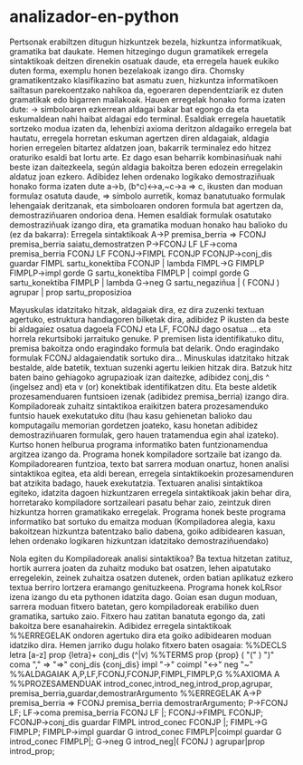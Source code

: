 # analizador-en-python
Pertsonak erabiltzen ditugun hizkuntzek bezela, hizkuntza informatikuak, gramatika bat daukate. Hemen hitzegingo dugun gramatikek erregela sintaktikoak deitzen direnekin osatuak daude, eta erregela hauek eukiko duten forma, exemplu honen bezelakoak izango dira. 
Chomsky gramatikentzako klasifikazino bat asmatu zuen, hizkuntza informatikoen sailtasun parekoentzako nahikoa da, egoeraren dependentziarik ez duten gramatikak edo bigarren mailakoak. Hauen erregelak honako forma izaten dute: -> simboloaren ezkerrean aldagai bakar bat egongo da eta eskumaldean nahi haibat aldagai edo terminal. Esaldiak erregela hauetatik sortzeko modua izaten da, lehenbizi axioma deritzon aldagaiko erregela bat hautatu, erregela horretan eskuman agertzen diren aldagaiak, aldagia horien erregelen bitartez aldatzen joan, bakarrik terminalez edo hitzez oraturiko esaldi bat lortu arte. Ez dago esan beharrik kombinasiñuak nahi beste izan daitezkeela, según aldagia bakoitza beren edozein erregelakin aldatuz joan ezkero.
Adibidez lehen ordenako logikako demostraziñuak honako forma izaten dute a->b, (b^c)<->a,~c->a => c, ikusten dan moduan formulaz osatuta daude, => símbolo aurretik, komaz banatutuako formulak lehengaiak deritzanak, eta simboloaren ondoren formula bat agertzen da, demostraziñuaren ondorioa dena. Hemen esaldiak formulak osatutako demostraziñuak izango dira, eta gramatika moduan honako hau balioko du (ez da bakarra):
Erregela sintaktikoak
A->P premisa_berria => FCONJ premisa_berria saiatu_demostratzen
P->FCONJ LF
LF->coma premisa_berria FCONJ LF
FCONJ->FIMPL FCONJP
FCONJP->conj_dis guardar FIMPL sartu_konektiba FCONJP | lambda
FIMPL->G FIMPLP
FIMPLP->impl gorde G sartu_konektiba FIMPLP | coimpl gorde G sartu_konektiba FIMPLP | lambda
G->neg G sartu_negaziñua | ( FCONJ ) agrupar | prop sartu_proposizioa

Mayuskulas idatzitako hitzak, aldagaiak dira, ez dira zuzenki textuan agertuko, estruktura handiagoren bilketak dira, adibidez P ikusten da beste bi aldagaiez osatua dagoela FCONJ eta LF, FCONJ dago osatua … eta horrela rekurtsiboki jarraituko genuke. P premisen lista identifikatuko ditu, premisa bakoitza ondo eragindako formula bat delarik. Ondo eragindako formulak FCONJ aldagaiendatik sortuko dira…
Minuskulas idatzitako hitzak bestalde, alde batetik, textuan suzenki agertu leikien hitzak dira. Batzuk hitz baten baino gehiagoko agrupazioak izan daitezke, adibidez conj_dis ^ (ingelsez and) eta v (or) konektibak identifikatzen ditu. Eta beste aldetik prozesamenduaren funtsioen izenak (adibidez premisa_berria) izango dira. Kompiladoreak zuhaitz sintaktikoa eraikitzen batera prozesamenduko funtsio hauek exekutatuko ditu (hau kasu gehienetan balioko dau komputagailu memorian gordetzen joateko, kasu honetan adibidez demostraziñuaren formulak, gero hauen tratamendua egin ahal izateko).
Kurtso honen helburua programa informatiko baten funtzionamendua argitzea izango da.
Programa honek kompiladore sortzaile bat izango da. Kompiladorearen funtzioa, texto bat sarrera moduan onartuz, honen analisi sintaktikoa egitea, eta aldi berean, erregela sintaktikoekin prozesamenduren bat atzikita badago, hauek exekutatzia. Textuaren analisi sintaktikoa egiteko, idatzita dagoen hizkuntzaren erregela sintaktikoak jakin behar dira, horretarako kompiladore sortzaileari pasatu behar zaio, zeintzuk diren hizkuntza horren gramatikako erregelak. Programa honek beste programa informatiko bat sortuko du emaitza moduan (Kompiladorea alegia, kaxu bakoitzean hizkuntza batentzako balio dabena, goiko adibidearen kasuan, lehen ordenako logikaren hizkuntzan idatzitako demostraziñuendako)

Nola egiten du Kompiladoreak analisi sintaktikoa? Ba textua hitzetan zatituz, hortik aurrera joaten da zuhaitz moduko bat osatzen, lehen aipatutako erregelekin, zeinek zuhaitza osatzen dutenek, orden batian aplikatuz ezkero textua berriro lortzera eramango genituzkeena.
Programa honek koLRsor izena izango du eta pythonen idatzita dago. Goian esan dugun moduan, sarrera moduan fitxero batetan, gero kompiladoreak erabiliko duen gramatika, sartuko zaio. Fitxero hau zatitan banatuta egongo da, zati bakoitza bere esanahairekin. Adibidez erregela sintaktikoak %%ERREGELAK ondoren agertuko dira eta goiko adibidearen moduan idatziko dira. Hemen jarriko dugu holako fitxero baten osagaia:
%%DECLS
letra [a-z]
prop {letra}+
conj_dis (\^|v)
%%TERMS
prop {prop}
( "("
) ")"
coma ","
=> "=>"
conj_dis {conj_dis}
impl "->"
coimpl "<->"
neg "~"
%%ALDAGAIAK
A,P,LF,FCONJ,FCONJP,FIMPL,FIMPLP,G
%%AXIOMA
A
%%PROZESAMENDUAK
introd_conec,introd_neg,introd_prop,agrupar, premisa_berria,guardar,demostrarArgumento
%%ERREGELAK
A->P premisa_berria => FCONJ premisa_berria demostrarArgumento;
P->FCONJ LF;
LF->coma premisa_berria FCONJ LF |;
FCONJ->FIMPL FCONJP;
FCONJP->conj_dis guardar FIMPL introd_conec FCONJP |;
FIMPL->G FIMPLP;
FIMPLP->impl guardar G introd_conec FIMPLP|coimpl guardar G introd_conec FIMPLP|;
G->neg G introd_neg|( FCONJ ) agrupar|prop introd_prop;
